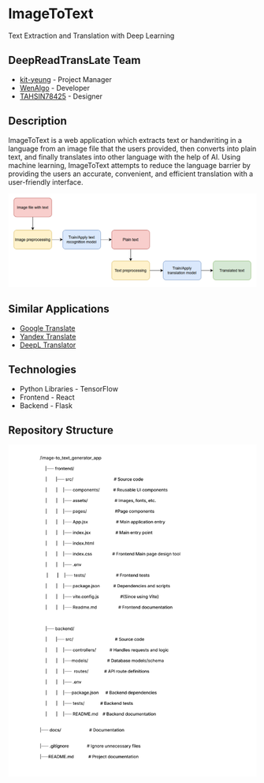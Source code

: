 # ImageToText
Text Extraction and Translation with Deep Learning

## DeepReadTransLate Team
- [kit-yeung](https://github.com/kit-yeung) - Project Manager<br/>
- [WenAlgo](https://github.com/WenAlgo) - Developer<br/>
- [TAHSIN78425](https://github.com/TAHSIN78425) - Designer<br/>

## Description
ImageToText is a web application which extracts text or handwriting in a language from an image file that the users provided, then converts into plain text, and finally translates into other language with the help of AI. Using machine learning, ImageToText attempts to reduce the language barrier by providing the users an accurate, convenient, and efficient translation with a user-friendly interface.

<img src="https://github.com/kit-yeung/ImageToText/blob/main/img/flowchart.png">

## Similar Applications
- [Google Translate](https://translate.google.com)
- [Yandex Translate](https://translate.yandex.com)
- [DeepL Translator](https://www.deepl.com/en/translator)

## Technologies
- Python Libraries - TensorFlow <br/>
- Frontend - React<br/>
- Backend - Flask

  
## Repository Structure
<img src="https://github.com/TAHSIN78425/Repository-Structure/blob/main/Respository%20structure%20.png">
